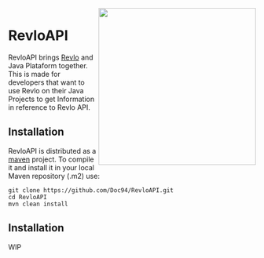 <img align="right" src="http://i.imgur.com/HXSvCsC.jpg" height="320" width="320">

# RevloAPI

RevloAPI brings [Revlo](https://revlo.co) and Java Plataform together. This is made for developers that want to use Revlo on their Java Projects to get Information in reference to Revlo API.

## Installation
RevloAPI is distributed as a [maven](http://maven.apache.org/) project. To compile it and install it in your local Maven repository (.m2) use:

```
git clone https://github.com/Doc94/RevloAPI.git
cd RevloAPI
mvn clean install
```

## Installation

WIP

